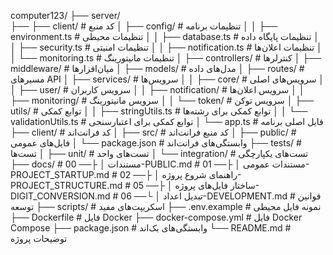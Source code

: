 computer123/
├── server/     
             ├──
├── client/                        # کد منبع
│   ├── config/                 # تنظیمات برنامه
│   │   ├── environment.ts      # تنظیمات محیطی
│   │   ├── database.ts         # تنظیمات پایگاه داده
│   │   ├── security.ts         # تنظیمات امنیتی
│   │   ├── notification.ts     # تنظیمات اعلان‌ها
│   │   └── monitoring.ts       # تنظیمات مانیتورینگ
│   ├── controllers/            # کنترلرها
│   ├── middleware/             # میان‌افزارها
│   ├── models/                 # مدل‌های داده
│   ├── routes/                 # مسیرهای API
│   ├── services/               # سرویس‌ها
│   │   ├── core/               # سرویس‌های اصلی
│   │   ├── user/               # سرویس کاربران
│   │   ├── notification/       # سرویس اعلان‌ها
│   │   ├── monitoring/         # سرویس مانیتورینگ
│   │   └── token/              # سرویس توکن
│   ├── utils/                  # توابع کمکی
│   │   ├── stringUtils.ts      # توابع کمکی برای رشته‌ها
│   │   └── validationUtils.ts  # توابع کمکی برای اعتبارسنجی
│   └── app.ts                  # فایل اصلی برنامه
├── client/                     # کد فرانت‌اند
│   ├── src/                    # کد منبع فرانت‌اند
│   ├── public/                 # فایل‌های عمومی
│   └── package.json            # وابستگی‌های فرانت‌اند
├── tests/                      # تست‌ها
│   ├── unit/                   # تست‌های واحد
│   └── integration/            # تست‌های یکپارچگی
├── docs/                       # مستندات
│   ├── 00-PUBLIC.md            # مستندات عمومی
│   ├── 01-PROJECT_STARTUP.md   # راهنمای شروع پروژه
│   ├── 02-PROJECT_STRUCTURE.md # ساختار فایل‌های پروژه
│   ├── 05-DIGIT_CONVERSION.md  # تبدیل اعداد
│   └── 06-DEVELOPMENT.md       # قوانین توسعه
├── scripts/                    # اسکریپت‌های مفید
├── .env.example                # نمونه فایل محیطی
├── Dockerfile                  # فایل Docker
├── docker-compose.yml          # فایل Docker Compose
├── package.json                # وابستگی‌های بک‌اند
└── README.md                   # توضیحات پروژه
